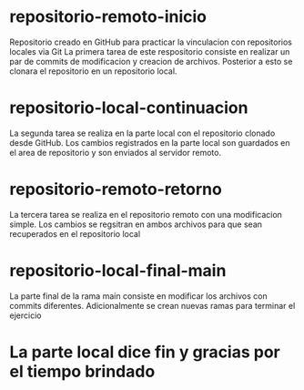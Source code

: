 # repositorio-remoto-inicio
Repositorio creado en GitHub para practicar la vinculacion con repositorios locales via Git
La primera tarea de este respositorio consiste en realizar un par de commits de modificacion y creacion de archivos.
Posterior a esto se clonara el repositorio en un repositorio local.
# repositorio-local-continuacion
La segunda tarea se realiza en la parte local con el repositorio clonado desde GitHub.
Los cambios registrados en la parte local son guardados en el area de repositorio y son enviados al servidor remoto.
# repositorio-remoto-retorno
La tercera tarea se realiza en el repositorio remoto con una modificacion simple.
Los cambios se regsitran en ambos archivos para que sean recuperados en el repositorio local
# repositorio-local-final-main
La parte final de la rama main consiste en modificar los archivos con commits diferentes.
Adicionalmente se crean nuevas ramas para terminar el ejercicio
# La parte local dice fin y gracias por el tiempo brindado